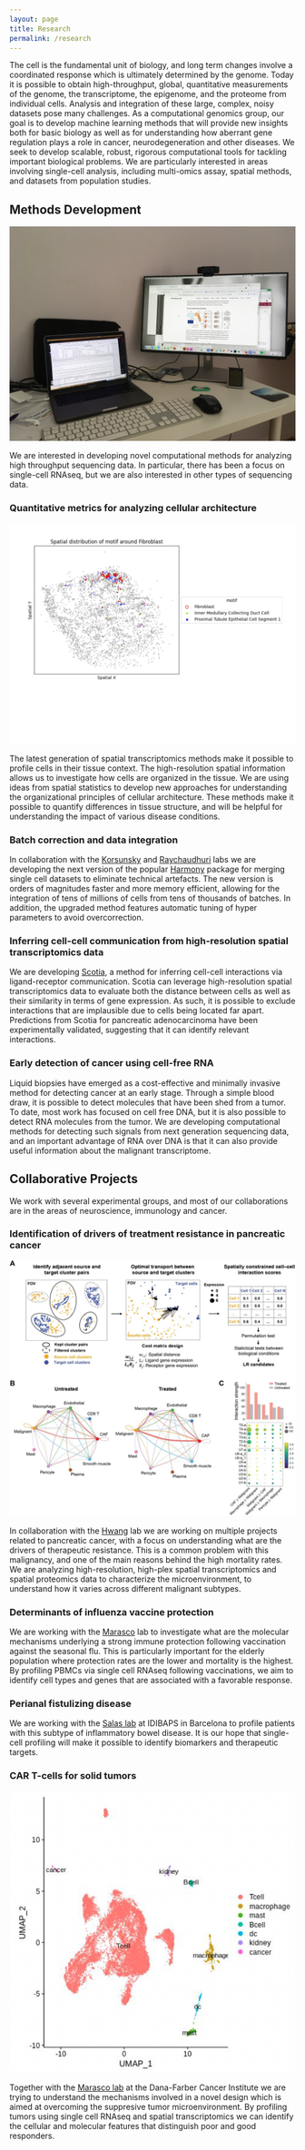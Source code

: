 ```yaml
---
layout: page
title: Research
permalink: /research
---
```


The cell is the fundamental unit of biology, and long term changes involve a coordinated response which is ultimately determined by the genome. Today it is possible to obtain high-throughput, global, quantitative measurements of the genome, the transcriptome, the epigenome, and the proteome from individual cells. Analysis and integration of these large, complex, noisy datasets pose many challenges. As a computational genomics group, our goal is to develop machine learning methods that will provide new insights both for basic biology as well as for understanding how aberrant gene regulation plays a role in cancer, neurodegeneration and other diseases. We seek to develop scalable, robust, rigorous computational tools for tackling important biological problems. We are particularly interested in areas involving single-cell analysis, including multi-omics assay, spatial methods, and datasets from population studies. 

## Methods Development


![Computational methods development](/assets/img/desk.png)

We are interested in developing novel computational methods for analyzing high throughput sequencing data. In particular, there has been a focus on single-cell RNAseq, but we are also interested in other types of sequencing data.

### Quantitative metrics for analyzing cellular architecture

![Pattern finding in spatial transcriptomics](/assets/img/spatialscfind_example.jpg)

The latest generation of spatial transcriptomics methods make it possible to profile cells in their tissue context. The high-resolution spatial information allows us to investigate how cells are organized in the tissue. We are using ideas from spatial statistics to develop new approaches for understanding the organizational principles of cellular architecture. These methods make it possible to quantify differences in tissue structure, and will be helpful for understanding the impact of various disease conditions.

### Batch correction and data integration

In collaboration with the [Korsunsky](https://www.korsunskylab.org/) and [Raychaudhuri](https://immunogenomics.hms.harvard.edu/) labs we are developing the next version of the popular [Harmony](https://github.com/immunogenomics/harmony) package for merging single cell datasets to eliminate technical artefacts. The new version is orders of magnitudes faster and more memory efficient, allowing for the integration of tens of millions of cells from tens of thousands of batches. In addition, the upgraded method features automatic tuning of hyper parameters to avoid overcorrection.

### Inferring cell-cell communication from high-resolution spatial transcriptomics data

We are developing [Scotia](https://github.com/Caochris/SCOTIA), a method for inferring cell-cell interactions via ligand-receptor communication. Scotia can leverage high-resolution spatial transcriptomics data to evaluate both the distance between cells as well as their similarity in terms of gene expression. As such, it is possible to exclude interactions that are implausible due to cells being located far apart. Predictions from Scotia for pancreatic adenocarcinoma have been experimentally validated, suggesting that it can identify relevant interactions. 

### Early detection of cancer using cell-free RNA

Liquid biopsies have emerged as a cost-effective and minimally invasive method for detecting cancer at an early stage. Through a simple blood draw, it is possible to detect molecules that have been shed from a tumor. To date, most work has focused on cell free DNA, but it is also possible to detect RNA molecules from the tumor. We are developing computational methods for detecting such signals from next generation sequencing data, and an important advantage of RNA over DNA is that it can also provide useful information about the malignant transcriptome.

## Collaborative Projects

We work with several experimental groups, and most of our collaborations are in the areas of neuroscience, immunology and cancer.

### Identification of drivers of treatment resistance in pancreatic cancer

![PDAC_interactions](/assets/img/scotia.jpg)

In collaboration with the [Hwang](https://www.whwanglab.org/) lab we are working on multiple projects related to pancreatic cancer, with a focus on understanding what are the drivers of therapeutic resistance. This is a common problem with this malignancy, and one of the main reasons behind the high mortality rates. We are analyzing high-resolution, high-plex spatial transcriptomics and spatial proteomics data to characterize the microenvironment, to understand how it varies across different malignant subtypes. 

### Determinants of influenza vaccine protection

We are working with the [Marasco](https://marascolab.dana-farber.org/) lab to investigate what are the molecular mechanisms underlying a strong immune protection following vaccination against the seasonal flu. This is particularly important for the elderly population where protection rates are the lower and mortality is the highest. By profiling PBMCs via single cell RNAseq following vaccinations, we aim to identify cell types and genes that are associated with a favorable response.

### Perianal fistulizing disease

We are working with the [Salas lab](https://www.clinicbarcelona.org/en/idibaps/research-areas/liver-digestive-system-and-metabolism/inflammatory-bowel-disease) at IDIBAPS in Barcelona to profile patients with this subtype of inflammatory bowel disease. It is our hope that single-cell profiling will make it possible to identify biomarkers and therapeutic targets.

### CAR T-cells for solid tumors

![CART UMAP](/assets/img/cart_umap.png)

Together with the [Marasco lab](https://marascolab.dana-farber.org/) at the Dana-Farber Cancer Institute we are trying to understand the mechanisms involved in a novel design which is aimed at overcoming the suppresive tumor microenvironment. By profiling tumors using single cell RNAseq and spatial transcriptomics we can identify the cellular and molecular features that distinguish poor and good responders.
